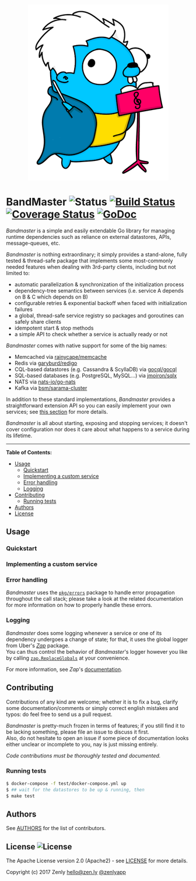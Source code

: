 <p align="center">
  <img src="resources/pics/bandmaster.png" alt="Bandmaster"/>
</p>

# BandMaster ![Status](https://img.shields.io/badge/status-stable-green.svg?style=plastic) [![Build Status](http://img.shields.io/travis/znly/bandmaster.svg?style=plastic)](https://travis-ci.org/znly/bandmaster) [![Coverage Status](https://coveralls.io/repos/github/znly/bandmaster/badge.svg?branch=master)](https://coveralls.io/github/znly/bandmaster?branch=master) [![GoDoc](http://img.shields.io/badge/godoc-reference-blue.svg?style=plastic)](http://godoc.org/github.com/znly/bandmaster)

*Bandmaster* is a simple and easily extendable Go library for managing runtime dependencies such as reliance on external datastores, APIs, message-queues, etc.

*Bandmaster* is nothing extraordinary; it simply provides a stand-alone, fully tested & thread-safe package that implements some most-commonly needed features when dealing with 3rd-party clients, including but not limited to:
- automatic parallelization & synchronization of the initialization process
- dependency-tree semantics between services (i.e. service A depends on B & C which depends on B)
- configurable retries & exponential backoff when faced with initialization failures
- a global, thread-safe service registry so packages and goroutines can safely share clients
- idempotent start & stop methods
- a simple API to check whether a service is actually ready or not

*Bandmaster* comes with native support for some of the big names:
- Memcached via [rainycape/memcache](https://github.com/rainycape/memcache)
- Redis via [garyburd/redigo](https://github.com/garyburd/redigo)
- CQL-based datastores (e.g. Cassandra & ScyllaDB) via [gocql/gocql](https://github.com/gocql/gocql)
- SQL-based databases (e.g. PostgreSQL, MySQL...) via [jmoiron/sqlx](https://github.com/jmoiron/sqlx)
- NATS via [nats-io/go-nats](https://github.com/nats-io/go-nats)
- Kafka via [bsm/sarama-cluster](https://github.com/bsm/sarama-cluster)

In addition to these standard implementations, *Bandmaster* provides a straightforward extension API so you can easily implement your own services; see [this section](#implementing-a-custom-service) for more details.

*Bandmaster* is all about starting, exposing and stopping services; it doesn't cover configuration nor does it care about what happens to a service during its lifetime.

---

**Table of Contents:**  
<!-- START doctoc generated TOC please keep comment here to allow auto update -->
<!-- DON'T EDIT THIS SECTION, INSTEAD RE-RUN doctoc TO UPDATE -->


- [Usage](#usage)
  - [Quickstart](#quickstart)
  - [Implementing a custom service](#implementing-a-custom-service)
  - [Error handling](#error-handling)
  - [Logging](#logging)
- [Contributing](#contributing)
  - [Running tests](#running-tests)
- [Authors](#authors)
- [License](#license-)

<!-- END doctoc generated TOC please keep comment here to allow auto update -->

## Usage

### Quickstart

### Implementing a custom service

### Error handling

*Bandmaster* uses the [`pkg/errors`](https://github.com/pkg/errors) package to handle error propagation throughout the call stack; please take a look at the related documentation for more information on how to properly handle these errors.

### Logging

*Bandmaster* does some logging whenever a service or one of its dependency undergoes a change of state; for that, it uses the global logger from Uber's [*Zap*](https://github.com/uber-go/zap) package.  
You can thus control the behavior of *Bandmaster*'s logger however you like by calling [`zap.ReplaceGlobals`](https://godoc.org/go.uber.org/zap#ReplaceGlobals) at your convenience.

For more information, see *Zap*'s [documentation](https://godoc.org/go.uber.org/zap).

## Contributing

Contributions of any kind are welcome; whether it is to fix a bug, clarify some documentation/comments or simply correct english mistakes and typos: do feel free to send us a pull request.

*Bandmaster* is pretty-much frozen in terms of features; if you still find it to be lacking something, please file an issue to discuss it first.  
Also, do not hesitate to open an issue if some piece of documentation looks either unclear or incomplete to you, nay is just missing entirely.

*Code contributions must be thoroughly tested and documented.*

### Running tests

```sh
$ docker-compose -f test/docker-compose.yml up
$ ## wait for the datastores to be up & running, then
$ make test
```

## Authors

See [AUTHORS](./AUTHORS) for the list of contributors.

## License ![License](https://img.shields.io/badge/license-Apache2-blue.svg?style=plastic)

The Apache License version 2.0 (Apache2) - see [LICENSE](./LICENSE) for more details.

Copyright (c) 2017	Zenly	<hello@zen.ly> [@zenlyapp](https://twitter.com/zenlyapp)
